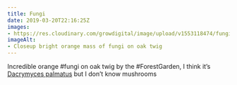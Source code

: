 ```yaml
---
title: Fungi
date: 2019-03-20T22:16:25Z
images: 
- https://res.cloudinary.com/growdigital/image/upload/v1553118474/fungi-D7AFEFA4.jpg
imageAlt: 
- Closeup bright orange mass of fungi on oak twig
---
```


Incredible orange #fungi on oak twig by the #ForestGarden, I think it’s [Dacrymyces palmatus](https://duckduckgo.com/?q=Dacrymyces+palmatus&t=osx&iax=images&ia=images) but I don’t know mushrooms
